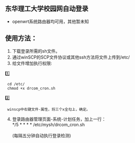 ## 东华理工大学校园网自动登录
* openwrt系统路由器均可用，其他暂未知
## 使用方法：
1.  下载登录所需的sh文件。
2.  通过winSCP的SCP文件协议或其他ssh方法将文件上传到/etc/
3.  给文件增加执行权限:

  1️⃣

     cd /etc/
     chmod +x drcom_cron.sh
   
  2️⃣
  
     winscp中右键文件-属性，将三个x全勾上，确定。

4.  登录路由器管理页面-系统-计划任务，加上一行：
<br>*/5 * * * * /etc/mysh/drcom_cron.sh<br>
<br>(每隔五分钟自动执行登录检测)
